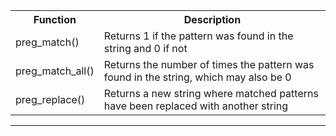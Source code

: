 <table class="ws-table-all notranslate">
  <tr>
    <th style="width:20%">Function</th>
    <th style="width:80%">Description</th>
  </tr>
  <tr>
    <td>preg_match()</td>
    <td>Returns 1 if the pattern was found in the string and 0 if not</td>
  </tr>
  <tr>
    <td>preg_match_all()</td>
    <td>Returns the number of times the pattern was found in the string, which may also be 0</td>
  </tr>
  <tr>
    <td>preg_replace()</td>
    <td>Returns a new string where matched patterns have been replaced with another string</td>
  </tr>
</table>
<hr>